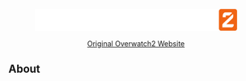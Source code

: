 <p align="center"><a href="https://laravel.com" target="_blank"><img src="assets/img/logo2.png" width="400"></a></p>

<p align="center">
<a href="https://overwatch.blizzard.com/en-us/">Original Overwatch2 Website</a>
</p>

## About
